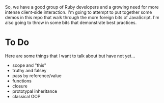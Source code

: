 So, we have a good group of Ruby developers and a growing need for more intense client-side interaction. I'm going to attempt to put together some demos in this repo that walk through the more foreign bits of JavaScript. I'm also going to throw in some bits that demonstrate best practices.

# To Do
Here are some things that I want to talk about but have not yet...

* scope and "this"
* truthy and falsey
* pass by reference/value
* functions
* closure
* prototypal inheritance
* classical OOP